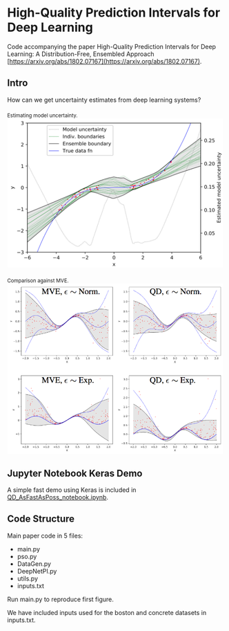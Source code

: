 # High-Quality Prediction Intervals for Deep Learning

Code accompanying the paper High-Quality Prediction Intervals for Deep Learning: A Distribution-Free, Ensembled Approach [https://arxiv.org/abs/1802.07167](https://arxiv.org/abs/1802.07167).


## Intro

How can we get uncertainty estimates from deep learning systems? 

<sub> Estimating model uncertainty. </sub>
<img width="500" src="images/intro_model_unc.png">

<sub> Comparison against MVE.</sub>
<img width="500" src="images/intro_4_grid.png">



## Jupyter Notebook Keras Demo

A simple fast demo using Keras is included in [QD_AsFastAsPoss_notebook.ipynb](QD_AsFastAsPoss_notebook.ipynb).


## Code Structure

Main paper code in 5 files:

* main.py
* pso.py
* DataGen.py
* DeepNetPI.py
* utils.py
* inputs.txt

Run main.py to reproduce first figure.

We have included inputs used for the boston and concrete datasets in inputs.txt.





